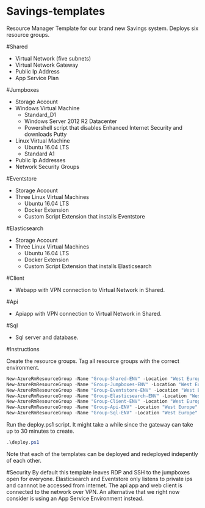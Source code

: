 # Savings-templates

Resource Manager Template for our brand new Savings system. Deploys six resource groups. 

#Shared
- Virtual Network (five subnets)
- Virtual Network Gateway
- Public Ip Address
- App Service Plan

#Jumpboxes
- Storage Account
- Windows Virtual Machine
	- Standard_D1
	- Windows Server 2012 R2 Datacenter
	- Powershell script that disables Enhanced Internet Security and downloads Putty
- Linux Virtual Machine
	- Ubuntu 16.04 LTS
	- Standard A1
- Public Ip Addresses 
- Network Security Groups

#Eventstore
- Storage Account
- Three Linux Virtual Machines
	- Ubuntu 16.04 LTS
	- Docker Extension
	- Custom Script Extension that installs Eventstore

#Elasticsearch
- Storage Account
- Three Linux Virtual Machines
	- Ubuntu 16.04 LTS
	- Docker Extension
	- Custom Script Extension that installs Elasticsearch

#Client
- Webapp with VPN connection to Virtual Network in Shared.

#Api
- Apiapp with VPN connection to Virtual Network in Shared.

#Sql
- Sql server and database.

#Instructions

Create the resource groups. Tag all resource groups with the correct environment.
```Powershell
New-AzureRmResourceGroup -Name "Group-Shared-ENV" -Location "West Europe" -Tag @{Name="Environment";Value="ENV"}
New-AzureRmResourceGroup -Name "Group-Jumpboxes-ENV" -Location "West Europe" -Tag @{Name="Environment";Value="ENV"}
New-AzureRmResourceGroup -Name "Group-Eventstore-ENV" -Location "West Europe" -Tag @{Name="Environment";Value="ENV"}
New-AzureRmResourceGroup -Name "Group-Elasticsearch-ENV" -Location "West Europe" -Tag @{Name="Environment";Value="ENV"}
New-AzureRmResourceGroup -Name "Group-Client-ENV" -Location "West Europe" -Tag @{Name="Environment";Value="ENV"}
New-AzureRmResourceGroup -Name "Group-Api-ENV" -Location "West Europe" -Tag @{Name="Environment";Value="ENV"}
New-AzureRmResourceGroup -Name "Group-Sql-ENV" -Location "West Europe" -Tag @{Name="Environment";Value="ENV"}
```

Run the deploy.ps1 script. It might take a while since the gateway can take up to 30 minutes to create.
```Powershell
.\deploy.ps1
```

Note that each of the templates can be deployed and redeployed indepently of each other.

#Security
By default this template leaves RDP and SSH to the jumpboxes open for everyone. Elasticsearch and Eventstore only listens to private ips and cannnot be accessed from internet.
The api app and web client is connected to the network over VPN. An alternative that we right now consider is using an App Service Environment instead.